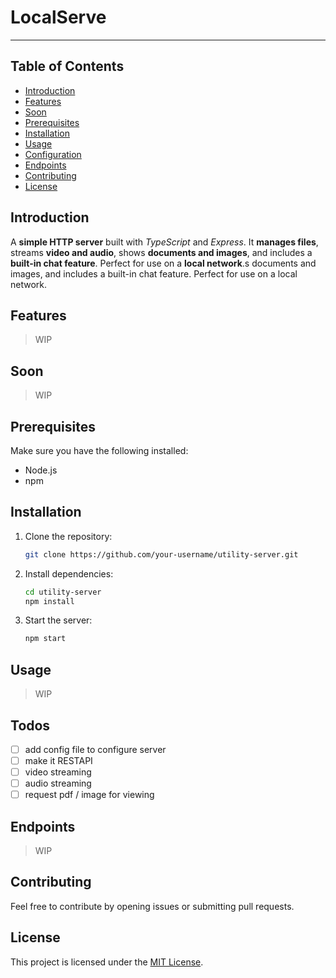 # LocalServe

---

## Table of Contents

- [Introduction](#introduction)
- [Features](#features)
- [Soon](#soon)
- [Prerequisites](#prerequisites)
- [Installation](#installation)
- [Usage](#usage)
- [Configuration](#todos)
- [Endpoints](#endpoints)
- [Contributing](#contributing)
- [License](#license)

## Introduction

A **simple HTTP server** built with _TypeScript_ and _Express_. It **manages files**, streams **video and audio**, shows **documents and images**, and includes a **built-in chat feature**. Perfect for use on a **local network**.s documents and images, and includes a built-in chat feature. Perfect for use on a local network.

## Features

> WIP

## Soon

> WIP

## Prerequisites

Make sure you have the following installed:

- Node.js
- npm

## Installation

1. Clone the repository:

   ```bash
   git clone https://github.com/your-username/utility-server.git
   ```

2. Install dependencies:

   ```bash
   cd utility-server
   npm install
   ```

3. Start the server:

   ```bash
   npm start
   ```

## Usage

> WIP

## Todos

- [ ] add config file to configure server
- [ ] make it RESTAPI
- [ ] video streaming
- [ ] audio streaming
- [ ] request pdf / image for viewing

## Endpoints

> WIP

## Contributing

Feel free to contribute by opening issues or submitting pull requests.

## License

This project is licensed under the [MIT License](LICENSE).

